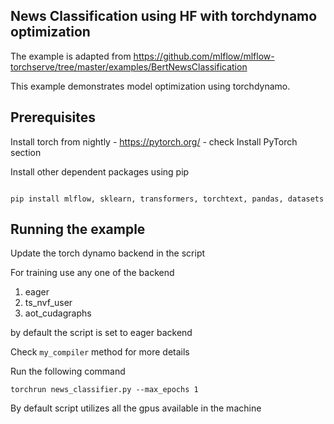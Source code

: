 ## News Classification using HF with torchdynamo optimization

The example is adapted from https://github.com/mlflow/mlflow-torchserve/tree/master/examples/BertNewsClassification 

This example demonstrates model optimization using torchdynamo.


## Prerequisites

Install torch from nightly - https://pytorch.org/ - check Install PyTorch section

Install other dependent packages using pip

```

pip install mlflow, sklearn, transformers, torchtext, pandas, datasets
```

## Running the example

Update the torch dynamo backend in the script

For training use any one of the backend

1. eager
2. ts_nvf_user
3. aot_cudagraphs

by default the script is set to eager backend

Check `my_compiler` method for more details

Run the following command 

```
torchrun news_classifier.py --max_epochs 1
```

By default script utilizes all the gpus available in the machine


